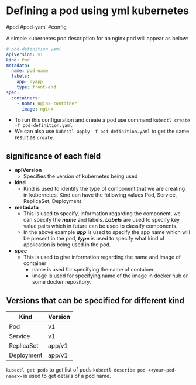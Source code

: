 # Defining a pod using yml kubernetes
#pod #pod-yaml #config

A simple kubernetes pod description for an nginx pod will appear as below:
```yaml
# pod-definition.yaml
apiVersion: v1
kind: Pod
metadata:
  name: pod-name
  labels:
    app: myapp
    type: front-end
spec:
  containers:
    - name: nginx-container
      image: nginx
```

- To run this configuration and create a pod use command `kubectl create -f pod-definition.yaml`
- We can also use `kubectl apply -f pod-definition.yaml` to get the same result as `create`.

## significance of each field

- **apiVersion**
	- Specifies the version of kubernetes being used
- **kind**
	- Kind is used to identify the type of component that we are creating in kubernetes. Kind can have the following values Pod, Service, ReplicaSet, Deployment
- **metadata**
	- This is used to specify, information regarding the component, we can specify the ***name*** and labels. ***Labels*** are used to specify key value pairs which in future can be used to classify components.
	- In the above example ***app*** is used to specify the app name which will be present in the pod, ***type*** is used to specify what kind of application is being used in the pod.
- ***spec***
	- This is used to give information regarding the name and image of container
		- name is used for specifying the name of container
		- image is used for specifying name of the image in docker hub or some docker repository.

## Versions that can be specified for different kind

| Kind | Version |
| --- | --- |
| Pod | v1 |
| Service | v1 |
| ReplicaSet | app/v1 |
| Deployment | app/v1 |

`kubectl get pods` to get list of pods
`kubectl describe pod <<your-pod-name>>` is used to get details of a pod name.